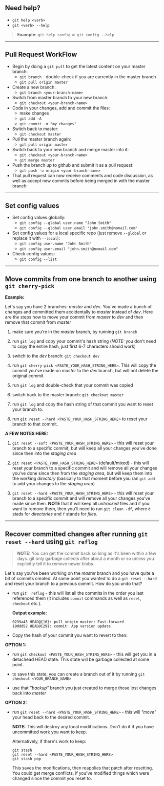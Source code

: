 ## Need help?
- ```git help <verb>```
- ```git <verb> --help```

> **Example:** ```git help config``` or ```git config --help```

---

## Pull Request WorkFlow
- Begin by doing a ```git pull``` to get the latest content on your master branch:
  - ```git branch``` - double-check if you are currently in the master branch
  - ```git pull origin master```
- Create a new branch:
  - ```git branch <your-branch-name>```
- Switch from master branch to your new branch
  - ```git checkout <your-branch-name>```
- Code in your changes, add and commit the files:
  - make changes
  - ```git add -A```
  - ```git commit -m "my changes"```
- Switch back to master: 
  - ```git checkout master```
- Pull the master branch again:
  - ```git pull origin master```
- Switch back to your new branch and merge master into it:
  - ```git checkout <your-branch-name>```
  - ```git merge master```
- Push the branch up to github and submit it as a pull request:
  - ```git push -u origin <your-branch-name>```
- That pull request can now receive comments and code discussion, as well as accept new commits before being merged in with the master branch

---

## Set config values
- Set config values globally:
  - ```git config --global user.name "John Smith"```
  - ```git config --global user.email "john.smith@nomail.com"```
- Set config values for a local specific repo (just remove ```--global``` or replace it with ```--local```):
  - ```git config user.name "John Smith"```
  - ```git config user.email "john.smith@nomail.com"```
- Check config values:
  - ```git config --list```

---

## Move commits from one branch to another using ```git cherry-pick```
**Example:**

Let's say you have 2 branches: *master* and *dev*. You've made a bunch of changes and committed them accidentally to *master* instead of *dev*. Here are the steps how to move your commit from *master* to *dev* and then remove that commit from *master*

1. make sure you're in the *master* branch, by running ```git branch```

2. run ```git log``` and copy your commit's hash string (*NOTE:* you don't need to copy the entire hash, just first 6-7 characters should work)

3. switch to the *dev* branch: ```git checkout dev```

4. run ```git cherry-pick <PASTE_YOUR_HASH_STRING_HERE>```. This will copy the commit you've made on *master* to the *dev* branch, but will not delete the original commit

5. run ```git log``` and double-check that your commit was copied

6. switch back to the master branch: ```git checkout master```

7. run ```git log``` and copy the hash string of that commit you want to reset your branch to.

8. run ```git reset --hard <PASTE_YOUR_HASH_STRING_HERE>``` to reset your branch to that commit.

**A FEW NOTES HERE:**

1. ```git reset --soft <PASTE_YOUR_HASH_STRING_HERE>``` - this will reset your branch to a specific commit, but will keep all your changes you've done since then into the *staging area*

2. ```git reset <PASTE_YOUR_HASH_STRING_HERE>``` (default/mixed) - this will reset your branch to a specific commit and will remove all your changes you've done since then from the *staging area*, but will keep them into the *working directory* (basically to that moment before you ran ```git add``` to add your changes to the *staging area*)

3. ```git reset --hard <PASTE_YOUR_HASH_STRING_HERE>``` - this will reset your branch to a specific commit and will remove all your changes you've made since then. **NOTE** that it will keep all *untracked* files and if you want to remove them, then you'll need to run ```git clean -df```, where ```d``` stads for *directories* and ```f``` stands for *files*.

---

## Recover committed changes after running ```git reset --hard``` using ```git reflog```

> **NOTE:** You can get the commit back so long as it's been within a few days. git only garbage collects after about a month or so unless you explicitly tell it to remove newer blobs.

Let's say you've been working on the *master* branch and you have quite a bit of commits created. At some point you wanted to do a ```git reset --hard``` and reset your branch to a previous commit. How do you undo that?

- run ```git  reflog``` - this will list all the commits in the order you last referenced them (it includes ```commit``` commands as well as ```reset```, ```checkout``` etc.). 
  
  **Output example:** 
  
  ```
  0239a45 HEAD@{16}: pull origin master: Fast-forward
  19ddd52 HEAD@{29}: commit: App version update
  ```

- Copy the hash of your commit you want to revert to then:

**OPTION 1:**

- run ```git checkout <PASTE_YOUR_HASH_STRING_HERE>``` - this will get you in a detachead HEAD state. This state will be garbage collected at some point.

- to save this state, you can create a branch out of it by running ```git checkout <YOUR_BRANCH_NAME>```

- use that *"backup"* branch you just created to merge those lost changes back into *master*

**OPTION 2:**

- run ```git reset --hard <PASTE_YOUR_HASH_STRING_HERE>``` - this will *"move"* your head back to the desired commit.
  
  **NOTE:** This will destroy any local modifications. Don't do it if you have uncommitted work you want to keep.
  
  Alternatively, if there's work to keep:
  
  ```
  git stash
  git reset --hard <PASTE_YOUR_HASH_STRING_HERE>
  git stash pop
  ```
  
  This saves the modifications, then reapplies that patch after resetting. You could get merge conflicts, if you've modified things which were changed since the commit you reset to.
